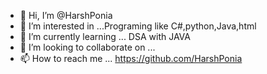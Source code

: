 - 👋 Hi, I’m @HarshPonia
- 👀 I’m interested in ...Programing like C#,python,Java,html
- 🌱 I’m currently learning ... DSA with JAVA
- 💞️ I’m looking to collaborate on ...
- 📫 How to reach me ... https://github.com/HarshPonia

<!---
HarshPonia/HarshPonia is a ✨ special ✨ repository because its `README.md` (this file) appears on your GitHub profile.
You can click the Preview link to take a look at your changes.
--->
